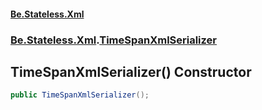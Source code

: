 #### [Be.Stateless.Xml](README.md 'README')
### [Be.Stateless.Xml](Be.Stateless.Xml.md 'Be.Stateless.Xml').[TimeSpanXmlSerializer](TimeSpanXmlSerializer.md 'Be.Stateless.Xml.TimeSpanXmlSerializer')

## TimeSpanXmlSerializer() Constructor

```csharp
public TimeSpanXmlSerializer();
```